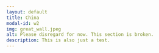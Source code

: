 ```yaml
---
layout: default
title: China
modal-id: w2
img: great_wall.jpeg
alt: Please disregard for now. This section is broken. 
description: This is also just a test. 
---
```


